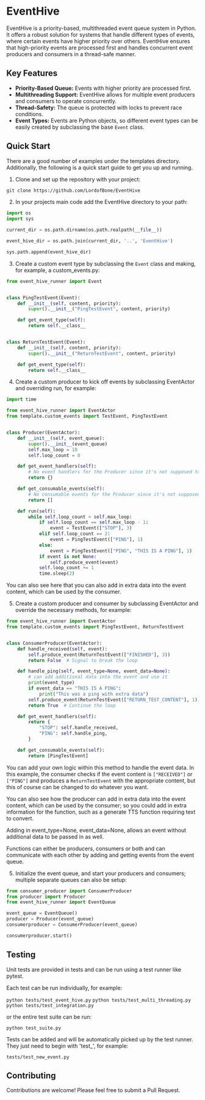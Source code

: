 # EventHive

EventHive is a priority-based, multithreaded event queue system in Python. It offers a robust solution for systems that
handle different types of events, where certain events have higher priority over others. EventHive ensures that
high-priority events are processed first and handles concurrent event producers and consumers in a thread-safe manner.

## Key Features

- **Priority-Based Queue:** Events with higher priority are processed first.
- **Multithreading Support:** EventHive allows for multiple event producers and consumers to operate concurrently.
- **Thread-Safety:** The queue is protected with locks to prevent race conditions.
- **Event Types:** Events are Python objects, so different event types can be easily created by subclassing the
  base `Event` class.

## Quick Start

There are a good number of examples under the templates directory. Additionally, the following is a quick start guide to
get you up and running.

1. Clone and set up the repository with your project:

```sh
git clone https://github.com/LordofBone/EventHive
```

2. In your projects main code add the EventHive directory to your path:

```python
import os
import sys

current_dir = os.path.dirname(os.path.realpath(__file__))

event_hive_dir = os.path.join(current_dir, '..', 'EventHive')

sys.path.append(event_hive_dir)
```

3. Create a custom event type by subclassing the `Event` class and making, for example, a custom_events.py:

```python
from event_hive_runner import Event


class PingTestEvent(Event):
    def __init__(self, content, priority):
        super().__init__("PingTestEvent", content, priority)

    def get_event_type(self):
        return self.__class__


class ReturnTestEvent(Event):
    def __init__(self, content, priority):
        super().__init__("ReturnTestEvent", content, priority)

    def get_event_type(self):
        return self.__class__
```

4. Create a custom producer to kick off events by subclassing EventActor and overriding run, for example:

```python
import time

from event_hive_runner import EventActor
from template.custom_events import TestEvent, PingTestEvent


class Producer(EventActor):
    def __init__(self, event_queue):
        super().__init__(event_queue)
        self.max_loop = 10
        self.loop_count = 0

    def get_event_handlers(self):
        # No event handlers for the Producer since it's not supposed to consume any events.
        return {}

    def get_consumable_events(self):
        # No consumable events for the Producer since it's not supposed to consume any events.
        return []

    def run(self):
        while self.loop_count < self.max_loop:
            if self.loop_count == self.max_loop - 1:
                event = TestEvent(["STOP"], 3)
            elif self.loop_count == 2:
                event = PingTestEvent(["PING"], 1)
            else:
                event = PingTestEvent(["PING", "THIS IS A PING"], 1)
            if event is not None:
                self.produce_event(event)
            self.loop_count += 1
            time.sleep(2)
```

You can also see here that you can also add in extra data into the event content, which can be used by the consumer.

5. Create a custom producer and consumer by subclassing EventActor and override the necessary methods, for example:

```python
from event_hive_runner import EventActor
from template.custom_events import PingTestEvent, ReturnTestEvent


class ConsumerProducer(EventActor):
    def handle_received(self, event):
        self.produce_event(ReturnTestEvent(["FINISHED"], 3))
        return False  # Signal to break the loop

    def handle_ping(self, event_type=None, event_data=None):
        # can add additional data into the event and use it
        print(event_type)
        if event_data == "THIS IS A PING":
            print("This was a ping with extra data")
        self.produce_event(ReturnTestEvent(["RETURN_TEST_CONTENT"], 1))
        return True  # Continue the loop

    def get_event_handlers(self):
        return {
            "STOP": self.handle_received,
            "PING": self.handle_ping,
        }

    def get_consumable_events(self):
        return [PingTestEvent]
```

You can add your own logic within this method to handle the event data. In this example, the consumer checks if the
event content is `["RECEIVED"]` or `["PING"]` and produces a `ReturnTestEvent` with the appropriate content, but this of
course can be changed to do whatever you want.

You can also see how the producer can add in extra data into the event content, which can be used by the consumer;
so you could add in extra information for the function, such as a generate TTS function requiring text to convert.

Adding in event_type=None, event_data=None, allows an event without additional data to be passed in as well.

Functions can either be producers, consumers or both and can communicate with each other by adding and getting events
from the event queue.

5. Initialize the event queue, and start your producers and consumers; multiple separate queues can also be setup:

```python
from consumer_producer import ConsumerProducer
from producer import Producer
from event_hive_runner import EventQueue

event_queue = EventQueue()
producer = Producer(event_queue)
consumerproducer = ConsumerProducer(event_queue)

consumerproducer.start()
```

## Testing

Unit tests are provided in tests and can be run using a test runner like pytest.

Each test can be run individually, for example:

```python tests/test_event_hive.py```
```python tests/test_multi_threading.py```
```python tests/test_integration.py```

or the entire test suite can be run:

```python test_suite.py```

Tests can be added and will be automatically picked up by the test runner. They just need to begin with 'test_', for
example:

```tests/test_new_event.py```

## Contributing

Contributions are welcome! Please feel free to submit a Pull Request.